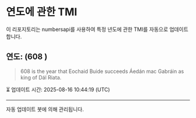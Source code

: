 
# 연도에 관한 TMI

이 리포지토리는 numbersapi를 사용하여 특정 년도에 관한 TMI를 자동으로 업데이트합니다.

## 연도: (608 )
> 608 is the year that Eochaid Buide succeeds Áedán mac Gabráin as king of Dál Riata.

⏳ 업데이트 시간: 2025-08-16 10:44:19 (UTC)

---
자동 업데이트 봇에 의해 관리됩니다.
